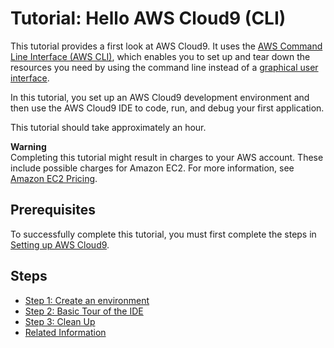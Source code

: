 # Tutorial: Hello AWS Cloud9 \(CLI\)<a name="tutorial-basic-cli"></a>

This tutorial provides a first look at AWS Cloud9\. It uses the [AWS Command Line Interface \(AWS CLI\)](https://docs.aws.amazon.com/cli/latest/userguide/), which enables you to set up and tear down the resources you need by using the command line instead of a [graphical user interface](tutorial.md)\.

In this tutorial, you set up an AWS Cloud9 development environment and then use the AWS Cloud9 IDE to code, run, and debug your first application\.

This tutorial should take approximately an hour\.

**Warning**  
Completing this tutorial might result in charges to your AWS account\. These include possible charges for Amazon EC2\. For more information, see [Amazon EC2 Pricing](https://aws.amazon.com/ec2/pricing/)\.

## Prerequisites<a name="tutorial-prereqs-cli"></a>

To successfully complete this tutorial, you must first complete the steps in [Setting up AWS Cloud9](setting-up.md)\.

## Steps<a name="tutorial-basic-cli-steps"></a>
+ [Step 1: Create an environment](tutorial-create-environment-cli-step1.md)
+ [Step 2: Basic Tour of the IDE](tutorial-tour-ide-cli-step2.md)
+ [Step 3: Clean Up](tutorial-clean-up-cli-step3.md)
+ [Related Information](tutorial-final-info-cli.md)